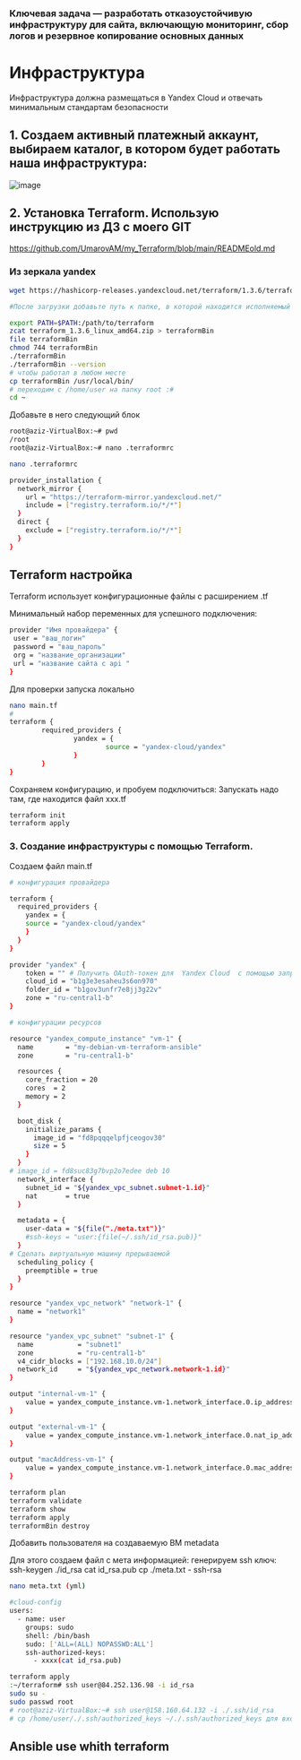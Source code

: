 ### Ключевая задача — разработать отказоустойчивую инфраструктуру для сайта, включающую мониторинг, сбор логов и резервное копирование основных данных

# Инфраструктура
Инфраструктура должна размещаться в Yandex Cloud и отвечать минимальным стандартам безопасности


## 1. Создаем активный платежный аккаунт,  выбираем каталог, в котором будет работать наша инфраструктура:

![image](https://github.com/UmarovAM/Graduation_Work_SYS-16/assets/118117183/8a5576be-e1fc-40e1-b508-f70cae0f6f23)

## 2. Установка Terraform. Использую инструкцию из ДЗ с моего GIT 
https://github.com/UmarovAM/my_Terraform/blob/main/READMEold.md

### Из зеркала yandex

 ```bash
 wget https://hashicorp-releases.yandexcloud.net/terraform/1.3.6/terraform_1.3.6_linux_amd64.zip

#После загрузки добавьте путь к папке, в которой находится исполняемый файл, в переменную PATH:

export PATH=$PATH:/path/to/terraform
zcat terraform_1.3.6_linux_amd64.zip > terraformBin
file terraformBin
chmod 744 terraformBin
./terraformBin
./terraformBin --version
# чтобы работал в любом месте
cp terraformBin /usr/local/bin/
# переходим с /home/user на папку root :#
cd ~
```

Добавьте в него следующий блок

```bash
root@aziz-VirtualBox:~# pwd
/root
root@aziz-VirtualBox:~# nano .terraformrc

nano .terraformrc

provider_installation {
  network_mirror {
    url = "https://terraform-mirror.yandexcloud.net/"
    include = ["registry.terraform.io/*/*"]
  }
  direct {
    exclude = ["registry.terraform.io/*/*"]
  }
}
```

## Terraform настройка

Terraform использует конфигурационные файлы с расширением .tf 

Минимальный набор переменных для успешного 
подключения:

```bash
provider "Имя провайдера" {
 user = "ваш_логин"
 password = "ваш_пароль"
 org = "название_организации"
 url = "название сайта с api "
}

```
Для проверки запуска локально

```bash
nano main.tf
# 
terraform {
        required_providers {
                yandex = {
                        source = "yandex-cloud/yandex"
                }
        }
} 
```

Сохраняем конфигурацию, и пробуем подключиться:
Запускать надо там, где находится файл xxx.tf

```bash
terraform init
terraform apply
```
### 3. Создание инфраструктуры с помощью Terraform.

Создаем файл main.tf

```bash
# конфигурация провайдера

terraform {
  required_providers {
    yandex = {
    source = "yandex-cloud/yandex"
    }
  }
}

provider "yandex" {
    token = "" # Получить OAuth-токен для  Yandex Cloud  с помощью запроса к Яндекс OAuth https://cloud.yandex.ru/docs/iam/concepts/authorization/oauth-token"
    cloud_id = "b1g3e3esaheu3s6on970"
    folder_id = "b1gov3unfr7e8jj3g22v"
    zone = "ru-central1-b"
}

# конфигурации ресурсов

resource "yandex_compute_instance" "vm-1" {
  name        = "my-debian-vm-terraform-ansible"
  zone        = "ru-central1-b"

  resources {
    core_fraction = 20
    cores  = 2
    memory = 2
  }

  boot_disk {
    initialize_params {
      image_id = "fd8pqqqelpfjceogov30" 
      size = 5
    }
  }
# image_id = fd8suc83g7bvp2o7edee deb 10
  network_interface {
    subnet_id = "${yandex_vpc_subnet.subnet-1.id}"
    nat       = true
  }

  metadata = {
    user-data = "${file("./meta.txt")}"
    #ssh-keys = "user:{file(~/.ssh/id_rsa.pub)}"
  }
# Сделать виртуальную машину прерываемой
  scheduling_policy {
    preemptible = true
  }
}

resource "yandex_vpc_network" "network-1" {
  name = "network1"
}

resource "yandex_vpc_subnet" "subnet-1" {
  name           = "subnet1"
  zone           = "ru-central1-b"
  v4_cidr_blocks = ["192.168.10.0/24"]
  network_id     = "${yandex_vpc_network.network-1.id}"
}

output "internal-vm-1" {
    value = yandex_compute_instance.vm-1.network_interface.0.ip_address
}

output "external-vm-1" {
    value = yandex_compute_instance.vm-1.network_interface.0.nat_ip_address
}

output "macAddress-vm-1" {
    value = yandex_compute_instance.vm-1.network_interface.0.mac_address
}
```

```bash
terraform plan
terraform validate
terraform show
terraform apply
terraformBin destroy

```

Добавить пользователя на создаваемую ВМ metadata

Для этого создаем файл с мета информацией:
генерируем ssh ключ:
ssh-keygen ./id_rsa
cat id_rsa.pub cp ./meta.txt - ssh-rsa

```bash
nano meta.txt (yml) 

#cloud-config
users:
  - name: user
    groups: sudo
    shell: /bin/bash
    sudo: ['ALL=(ALL) NOPASSWD:ALL']
    ssh-authorized-keys:
      - xxxx(cat id_rsa.pub)
```

```bash
terraform apply
:~/terraform# ssh user@84.252.136.98 -i id_rsa
sudo su -
sudo passwd root
# root@aziz-VirtualBox:~# ssh user@158.160.64.132 -i ./.ssh/id_rsa
# cp /home/user/./.ssh/authorized_keys ~/./.ssh/authorized_keys для входа по root ssh 

```

## Ansible use whith terraform

